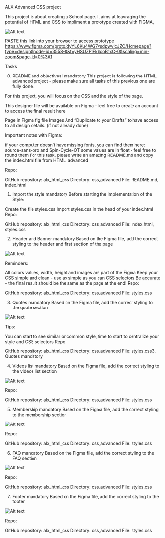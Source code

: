 ALX Advanced CSS project

This project is about creating a School page. 
It aims at leavraging the potential of HTML and CSS to impliment a prototype created with FIGMA,

![Alt text](<school page.png>)

PASTE this link into your browser to access prototype
 https://www.figma.com/proto/dyYL6Ku4WG7vsdpwvlcJZC/Homepage?type=design&node-id=3558-0&t=yHSUZPlFk6coB1xC-0&scaling=min-zoom&page-id=0%3A1 



Tasks

0. README and objectives!
mandatory
This project is following the HTML, advanced project - please make sure all tasks of this previous one are fully done.

For this project, you will focus on the CSS and the style of the page.

This designer file will be available on Figma - feel free to create an account to access the final result here:

Page in Figma
fig file
Images
And “Duplicate to your Drafts” to have access to all design details. (if not already done)


Important notes with Figma:

if your computer doesn’t have missing fonts, you can find them here: source-sans-pro and Spin-Cycle-OT
some values are in float - feel free to round them
For this task, please write an amazing README.md and copy the index.html file from HTML, advanced

Repo:

GitHub repository: alx_html_css
Directory: css_advanced
File: README.md, index.html
 

1. Import the style
mandatory
Before starting the implementation of the Style:

Create the file styles.css
Import styles.css in the head of your index.html
Repo:

GitHub repository: alx_html_css
Directory: css_advanced
File: index.html, styles.css


2. Header and Banner
mandatory
Based on the Figma file, add the correct styling to the header and first section of the page

![Alt text](image.png)

Reminders:

All colors values, width, height and images are part of the Figma
Keep your CSS simple and clean - use as simple as you can CSS selectors
Be accurate - the final result should be the same as the page at the end!
Repo:

GitHub repository: alx_html_css
Directory: css_advanced
File: styles.css


3. Quotes
mandatory
Based on the Figma file, add the correct styling to the quote section

![Alt text](image-2.png)

Tips:

You can start to see similar or common style, time to start to centralize your style and CSS selectors
Repo:

GitHub repository: alx_html_css
Directory: css_advanced
File: styles.css3. Quotes
mandatory


4. Videos list
mandatory
Based on the Figma file, add the correct styling to the videos list section

![Alt text](image-3.png)

Repo:

GitHub repository: alx_html_css
Directory: css_advanced
File: styles.css


5. Membership
mandatory
Based on the Figma file, add the correct styling to the membership section

![Alt text](image-4.png)

Repo:

GitHub repository: alx_html_css
Directory: css_advanced
File: styles.css


6. FAQ
mandatory
Based on the Figma file, add the correct styling to the FAQ section

![Alt text](image-5.png)

Repo:

GitHub repository: alx_html_css
Directory: css_advanced
File: styles.css


7. Footer
mandatory
Based on the Figma file, add the correct styling to the footer

![Alt text](image-6.png)

Repo:

GitHub repository: alx_html_css
Directory: css_advanced
File: styles.css